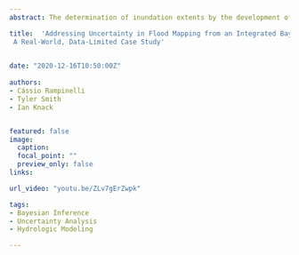 ```yaml
---
abstract: The determination of inundation extents by the development of flood hazard maps, including the frequency of floods, and how they affect flood-prone areas is a topic of paramount importance in water resources engineering. The procedure generally initiates by estimating the magnitude of a flood with a particular likelihood, followed by a simulation of that flood in a hydraulic model, ending in the delineation of the resulting flood extents in a flood map, typically represented as a deterministic boundary. However, neglecting uncertainty when delineating flood boundaries might result in some shortcomings in the use of mapped information considering different applications such as flood hazard and water resources management or even in river restoration planning. Additionally, addressing uncertainty can not only improve the decision-making process but also be instructive on the complementary data acquisition.  This study applies a fully Bayesian model capable of integrating the uncertainties from the rating curve and flood frequency analysis to generate flood maps using the HEC-RAS hydraulic model to propagate the uncertainties in the water surface elevations. The model is tested in a practical real-world case with limited data.      The flood maps for different return periods, including the 95% credible intervals, are generated. The results demonstrate that even in situations that suffer data limitations, uncertainty analysis can still be useful to better inform decision making. 

title:  'Addressing Uncertainty in Flood Mapping from an Integrated Bayesian Model Perspective:
 A Real-World, Data-Limited Case Study'

  
date: "2020-12-16T10:50:00Z"  
 
authors:
- Cássio Rampinelli
- Tyler Smith
- Ian Knack


featured: false
image:
  caption: 
  focal_point: ""
  preview_only: false
links:

url_video: "youtu.be/ZLv7gErZwpk"

tags:
- Bayesian Inference
- Uncertainty Analysis
- Hydrologic Modeling

---
```



